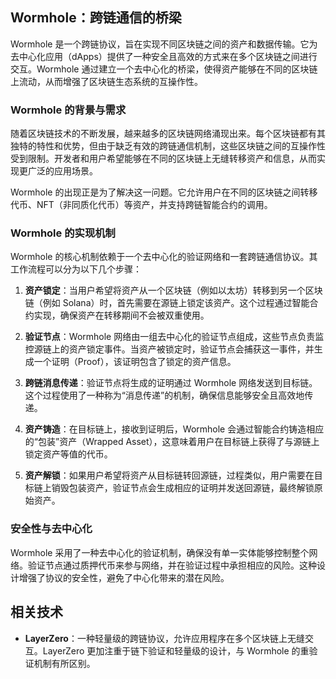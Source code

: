 ## Wormhole：跨链通信的桥梁

Wormhole 是一个跨链协议，旨在实现不同区块链之间的资产和数据传输。它为去中心化应用（dApps）提供了一种安全且高效的方式来在多个区块链之间进行交互。Wormhole 通过建立一个去中心化的桥梁，使得资产能够在不同的区块链上流动，从而增强了区块链生态系统的互操作性。

### Wormhole 的背景与需求

随着区块链技术的不断发展，越来越多的区块链网络涌现出来。每个区块链都有其独特的特性和优势，但由于缺乏有效的跨链通信机制，这些区块链之间的互操作性受到限制。开发者和用户希望能够在不同的区块链上无缝转移资产和信息，从而实现更广泛的应用场景。

Wormhole 的出现正是为了解决这一问题。它允许用户在不同的区块链之间转移代币、NFT（非同质化代币）等资产，并支持跨链智能合约的调用。

### Wormhole 的实现机制

Wormhole 的核心机制依赖于一个去中心化的验证网络和一套跨链通信协议。其工作流程可以分为以下几个步骤：

1. **资产锁定**：当用户希望将资产从一个区块链（例如以太坊）转移到另一个区块链（例如 Solana）时，首先需要在源链上锁定该资产。这个过程通过智能合约实现，确保资产在转移期间不会被双重使用。

2. **验证节点**：Wormhole 网络由一组去中心化的验证节点组成，这些节点负责监控源链上的资产锁定事件。当资产被锁定时，验证节点会捕获这一事件，并生成一个证明（Proof），该证明包含了锁定的资产信息。

3. **跨链消息传递**：验证节点将生成的证明通过 Wormhole 网络发送到目标链。这个过程使用了一种称为“消息传递”的机制，确保信息能够安全且高效地传递。

4. **资产铸造**：在目标链上，接收到证明后，Wormhole 会通过智能合约铸造相应的“包装”资产（Wrapped Asset），这意味着用户在目标链上获得了与源链上锁定资产等值的代币。

5. **资产解锁**：如果用户希望将资产从目标链转回源链，过程类似，用户需要在目标链上销毁包装资产，验证节点会生成相应的证明并发送回源链，最终解锁原始资产。

### 安全性与去中心化

Wormhole 采用了一种去中心化的验证机制，确保没有单一实体能够控制整个网络。验证节点通过质押代币来参与网络，并在验证过程中承担相应的风险。这种设计增强了协议的安全性，避免了中心化带来的潜在风险。

## 相关技术

- **LayerZero**：一种轻量级的跨链协议，允许应用程序在多个区块链上无缝交互。LayerZero 更加注重于链下验证和轻量级的设计，与 Wormhole 的重验证机制有所区别。

